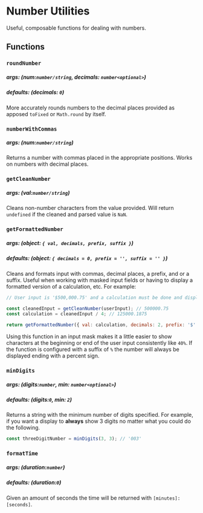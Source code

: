 # Number Utilities

Useful, composable functions for dealing with numbers.



## Functions


### `roundNumber`
##### args: (num:`number/string`, decimals: `number<optional>`)
##### defaults: (decimals: `0`)

More accurately rounds numbers to the decimal places provided as apposed `toFixed` or `Math.round` by itself.


### `numberWithCommas`
##### args: (num:`number/string`)

Returns a number with commas placed in the appropriate positions. Works on numbers with decimal places.

### `getCleanNumber`
##### args: (val:`number/string`)

Cleans non-number characters from the value provided. Will return `undefined` if the cleaned and parsed value is `NaN`.

### `getFormattedNumber`
##### args: (object: `{ val, decimals, prefix, suffix }`)
##### defaults: (object: `{ decimals = 0, prefix = '', suffix = '' }`)

Cleans and formats input with commas, decimal places, a prefix, and or a suffix. Useful when working with masked input fields or having to display a formatted version of a calculation, etc. For example:

```js
// User input is '$500,000.75' and a calculation must be done and displayed in the same format.

const cleanedInput = getCleanNumber(userInput); // 500000.75
const calculation = cleanedInput / 4; // 125000.1875

return getFormattedNumber({ val: calculation, decimals: 2, prefix: '$' }); // $125,000.19

```
Using this function in an input mask makes it a little easier to show characters at the beginning or end of the user input consistently like `40%`. If the function is configured with a suffix of `%` the number will always be displayed ending with a percent sign.

### `minDigits`
##### args: (digits:`number`, min: `number<optional>`)
##### defaults: (digits:`0`, min: `2`)

Returns a string with the minimum number of digits specified. For example, if you want a display to **always** show 3 digits no matter what you could do the following.

```js
const threeDigitNumber = minDigits(3, 3); // '003'
```

### `formatTime`
##### args: (duration:`number`)
##### defaults: (duration:`0`)

Given an amount of seconds the time will be returned with `[minutes]:[seconds]`.

